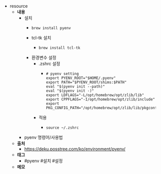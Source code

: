 - resource
	- **내용**
		- 설치
			- ```shell
			  brew install pyenv
			  ```
			- tcl-tk 설치
				- ```shell
				  brew install tcl-tk
				  ```
			- 환경변수 설정
				- .zshrc 설정
					- ```shell
					  # pyenv setting
					  export PYENV_ROOT="$HOME/.pyenv"
					  export PATH="$PYENV_ROOT/shims:$PATH"
					  eval "$(pyenv init --path)"
					  eval "$(pyenv init -)"
					  export LDFLAGS="-L/opt/homebrew/opt/zlib/lib"
					  export CPPFLAGS="-I/opt/homebrew/opt/zlib/include"
					  export PKG_CONFIG_PATH="/opt/homebrew/opt/zlib/lib/pkgconfig"
					  ```
				- 적용
					- ```shell
					  source ~/.zshrc
					  ```
		- pyenv 명령어/사용법
	- **출처**
		- https://deku.posstree.com/ko/environment/pyenv/
	- **태그**
		- #pyenv #설치 #설정
	- **메모**